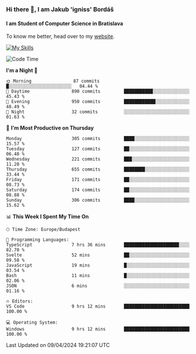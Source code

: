 ### Hi there 👋, I am Jakub 'igniss' Bordáš

#### I am Student of Computer Science in Bratislava
To know me better, head over to my [website](https://bordas.sk).

[![My Skills](https://skillicons.dev/icons?i=js,html,css,figma,svelte,java,kotlin,python,postgresql,typescript,nest,nodejs)](https://bordas.sk)


<!--START_SECTION:waka-->
![Code Time](http://img.shields.io/badge/Code%20Time-1%2C463%20hrs%2011%20mins-blue)

**I'm a Night 🦉** 

```text
🌞 Morning                87 commits          █░░░░░░░░░░░░░░░░░░░░░░░░   04.44 % 
🌆 Daytime                890 commits         ███████████░░░░░░░░░░░░░░   45.43 % 
🌃 Evening                950 commits         ████████████░░░░░░░░░░░░░   48.49 % 
🌙 Night                  32 commits          ░░░░░░░░░░░░░░░░░░░░░░░░░   01.63 % 
```
📅 **I'm Most Productive on Thursday** 

```text
Monday                   305 commits         ████░░░░░░░░░░░░░░░░░░░░░   15.57 % 
Tuesday                  127 commits         ██░░░░░░░░░░░░░░░░░░░░░░░   06.48 % 
Wednesday                221 commits         ███░░░░░░░░░░░░░░░░░░░░░░   11.28 % 
Thursday                 655 commits         ████████░░░░░░░░░░░░░░░░░   33.44 % 
Friday                   171 commits         ██░░░░░░░░░░░░░░░░░░░░░░░   08.73 % 
Saturday                 174 commits         ██░░░░░░░░░░░░░░░░░░░░░░░   08.88 % 
Sunday                   306 commits         ████░░░░░░░░░░░░░░░░░░░░░   15.62 % 
```


📊 **This Week I Spent My Time On** 

```text
🕑︎ Time Zone: Europe/Budapest

💬 Programming Languages: 
TypeScript               7 hrs 36 mins       █████████████████████░░░░   82.70 % 
Svelte                   52 mins             ██░░░░░░░░░░░░░░░░░░░░░░░   09.58 % 
JavaScript               19 mins             █░░░░░░░░░░░░░░░░░░░░░░░░   03.54 % 
Bash                     11 mins             █░░░░░░░░░░░░░░░░░░░░░░░░   02.06 % 
JSON                     6 mins              ░░░░░░░░░░░░░░░░░░░░░░░░░   01.16 % 

🔥 Editors: 
VS Code                  9 hrs 12 mins       █████████████████████████   100.00 % 

💻 Operating System: 
Windows                  9 hrs 12 mins       █████████████████████████   100.00 % 
```


 Last Updated on 09/04/2024 19:21:07 UTC
<!--END_SECTION:waka-->
